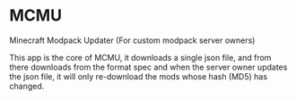 # MCMU
Minecraft Modpack Updater (For custom modpack server owners)

This app is the core of MCMU, it downloads a single json file, and from there downloads from the format spec and when the server owner updates the json file, it will only re-download the mods whose hash (MD5) has changed.
